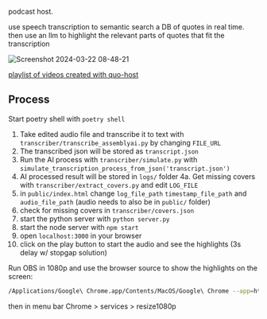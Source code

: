 podcast host.

use speech transcription to semantic search a DB of quotes in real time. then use an llm to highlight the relevant parts of quotes that fit the transcription

![Screenshot 2024-03-22 08-48-21](https://github.com/bramses/quo-host/assets/3282661/64637cb6-398b-4d41-84ae-b4f46f0ac936)


[playlist of videos created with quo-host](https://www.youtube.com/watch?v=uzgANp2keR4&list=PLrWFPxfKMmzU2643uFacbAS8ViaGkUOLy)

## Process

Start poetry shell with `poetry shell`


1. Take edited audio file and transcribe it to text with `transcriber/transcribe_assemblyai.py` by changing `FILE_URL`
2. The transcribed json will be stored as `transcript.json`
3. Run the AI process with `transcriber/simulate.py` with `simulate_transcription_process_from_json('transcript.json')`
4. AI processed result will be stored in `logs/` folder
4a. Get missing covers with `transcriber/extract_covers.py` and edit `LOG_FILE`
5. in `public/index.html` change `log_file_path` `timestamp_file_path` and `audio_file_path` (audio needs to also be in `public/` folder)
6. check for missing covers in `transcriber/covers.json`
7. start the python server with `python server.py`
8. start the node server with `npm start`
9. open `localhost:3000` in your browser
10. click on the play button to start the audio and see the highlights (3s delay w/ stopgap solution)


Run OBS in 1080p and use the browser source to show the highlights on the screen:
```sh
/Applications/Google\ Chrome.app/Contents/MacOS/Google\ Chrome --app=http://localhost:3000
```
then in menu bar Chrome > services > resize1080p
